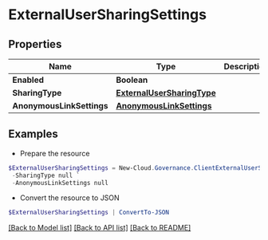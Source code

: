 # ExternalUserSharingSettings
## Properties

Name | Type | Description | Notes
------------ | ------------- | ------------- | -------------
**Enabled** | **Boolean** |  | [optional] 
**SharingType** | [**ExternalUserSharingType**](ExternalUserSharingType.md) |  | [optional] 
**AnonymousLinkSettings** | [**AnonymousLinkSettings**](AnonymousLinkSettings.md) |  | [optional] 

## Examples

- Prepare the resource
```powershell
$ExternalUserSharingSettings = New-Cloud.Governance.ClientExternalUserSharingSettings  -Enabled null `
 -SharingType null `
 -AnonymousLinkSettings null
```

- Convert the resource to JSON
```powershell
$ExternalUserSharingSettings | ConvertTo-JSON
```

[[Back to Model list]](../README.md#documentation-for-models) [[Back to API list]](../README.md#documentation-for-api-endpoints) [[Back to README]](../README.md)

